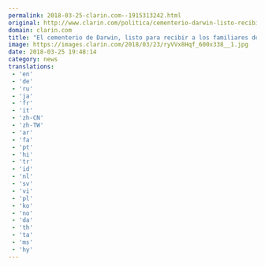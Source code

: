 ```yaml
---
permalink: 2018-03-25-clarin.com--1915313242.html
original: http://www.clarin.com/politica/cementerio-darwin-listo-recibir-familiares-caidos-malvinas_0_rkaATXr5G.html
domain: clarin.com
title: "El cementerio de Darwin, listo para recibir a los familiares de los caídos en Malvinas"
image: https://images.clarin.com/2018/03/23/ryVVx8Hqf_600x338__1.jpg
date: 2018-03-25 19:48:14
category: news
translations: 
 - 'en'
 - 'de'
 - 'ru'
 - 'ja'
 - 'fr'
 - 'it'
 - 'zh-CN'
 - 'zh-TW'
 - 'ar'
 - 'fa'
 - 'pt'
 - 'hi'
 - 'tr'
 - 'id'
 - 'nl'
 - 'sv'
 - 'vi'
 - 'pl'
 - 'ko'
 - 'no'
 - 'da'
 - 'th'
 - 'ta'
 - 'ms'
 - 'hy'
---
```


